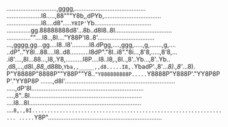 .............................,gggg,.........................................
....................I8.....,88"""Y8b,,dPYb,.................................
....................I8....d8".....`Y8IP'`Yb.................................
..............gg.88888888d8'...8b..d8I8..8I.................................
..............""....I8..,8I...."Y88P'I8..8'.................................
...,gggg,gg...gg....I8..I8'..........I8.dPgg,....,ggg,.....,g,.......,g,....
..dP".."Y8I...88....I8..d8...........I8dP"."8I..i8"."8i...,8'8,.....,8'8,...
.i8'....,8I...88...,I8,.Y8,..........I8P....I8..I8,.,8I..,8'..Yb...,8'..Yb..
,d8,...,d8I._,88,_,d88b,`Yba,,_____,,d8.....I8,.`YbadP'.,8'_...8).,8'_...8).
P"Y8888P"8888P""Y88P""Y8..`"Y888888888P.....`Y8888P"Y888P'."YY8P8PP'."YY8P8P
.......,d8I'................................................................
.....,dP'8I.................................................................
....,8"..8I.................................................................
....I8...8I.................................................................
....`8,.,8I.................................................................
.....`Y8P"..................................................................